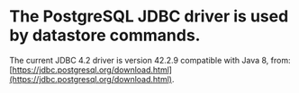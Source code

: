 # The PostgreSQL JDBC driver is used by datastore commands.

The current JDBC 4.2 driver is version 42.2.9 compatible with Java 8, from:
[https://jdbc.postgresql.org/download.html](https://jdbc.postgresql.org/download.html).
